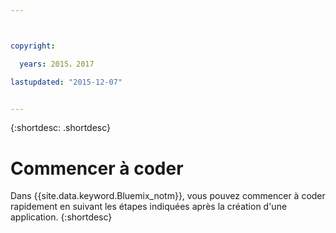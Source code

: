 ```yaml
---



copyright:

  years: 2015，2017

lastupdated: "2015-12-07"


---
```


{:shortdesc: .shortdesc}

# Commencer à coder


Dans {{site.data.keyword.Bluemix_notm}}, vous pouvez commencer à coder rapidement en suivant les étapes
indiquées après la création d'une application.
{:shortdesc}
